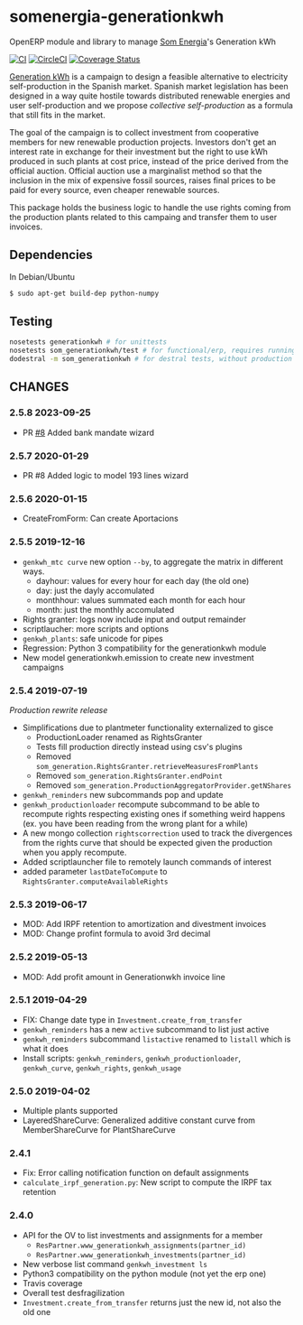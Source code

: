 # somenergia-generationkwh

OpenERP module and library to manage [Som Energia]'s Generation kWh


[![CI](https://github.com/Som-Energia/somenergia-generationkwh/actions/workflows/main.yml/badge.svg)](https://github.com/Som-Energia/somenergia-generationkwh/actions/workflows/main.yml)
[![CircleCI](https://circleci.com/gh/Som-Energia/somenergia-generationkwh.svg?style=svg)](https://circleci.com/gh/Som-Energia/somenergia-generationkwh)
[![Coverage Status](https://coveralls.io/repos/github/Som-Energia/somenergia-generationkwh/badge.svg)](https://coveralls.io/github/Som-Energia/somenergia-generationkwh)

[Generation kWh] is a campaign to design a feasible alternative
to electricity self-production in the Spanish market.
Spanish market legislation has been designed in a way quite
hostile towards distributed renewable energies and user self-production
and we propose _collective self-production_ as a formula that still
fits in the market.

[Generation kWh]:https://generationkwh.org
[Som Energia]:https://somenergia.coop

The goal of the campaign is to collect investment from cooperative members
for new renewable production projects.
Investors don't get an interest rate in exchange for their investment
but the right to use kWh produced in such plants at cost price,
instead of the price derived from the official auction.
Official auction use a marginalist method so that the inclusion
in the mix of expensive fossil sources, raises final prices
to be paid for every source, even cheaper renewable sources.

This package holds the business logic to handle the use rights
coming from the production plants related to this campaing and
transfer them to user invoices.

## Dependencies

In Debian/Ubuntu

```bash
$ sudo apt-get build-dep python-numpy
```

## Testing

```bash
nosetests generationkwh # for unittests
nosetests som_generationkwh/test # for functional/erp, requires running local erp
dodestral -m som_generationkwh # for destral tests, without production database either running local erp
```

[Destral docs]:https://destral.readthedocs.io/en/latest/


## CHANGES

### 2.5.8 2023-09-25

- PR [#8](https://github.com/Som-Energia/somenergia-generationkwh/pull/136) Added bank mandate wizard

### 2.5.7 2020-01-29

- PR #8 Added logic to model 193 lines wizard

### 2.5.6 2020-01-15

- CreateFromForm: Can create Aportacions

### 2.5.5 2019-12-16

- `genkwh_mtc curve` new option `--by`, to aggregate the matrix in different ways.
	- dayhour: values for every hour for each day (the old one)
	- day: just the dayly accomulated
	- monthhour: values summated each month for each hour
	- month: just the monthly accomulated
- Rights granter: logs now include input and output remainder
- scriptlaucher: more scripts and options
- `genkwh_plants`: safe unicode for pipes
- Regression: Python 3 compatibility for the generationkwh module
- New model generationkwh.emission to create new investment campaigns

### 2.5.4 2019-07-19

_Production rewrite release_

- Simplifications due to plantmeter functionality externalized to gisce
    - ProductionLoader renamed as RightsGranter
    - Tests fill production directly instead using csv's plugins
    - Removed `som_generation.RightsGranter.retrieveMeasuresFromPlants`
    - Removed `som_generation.RightsGranter.endPoint`
    - Removed `som_generation.ProductionAggregatorProvider.getNShares`
- `genkwh_reminders` new subcommands pop and update
- `genkwh_productionloader` recompute subcommand to be able to recompute
  rights respecting existing ones if something weird happens
  (ex. you have been reading from the wrong plant for a while)
- A new mongo collection `rightscorrection` used to track the divergences
  from the rights curve that should be expected given the production
  when you apply recompute.
- Added scriptlauncher file to remotely launch commands of interest
- added parameter `lastDateToCompute` to `RightsGranter.computeAvailableRights`

### 2.5.3 2019-06-17

- MOD: Add IRPF retention to amortization and divestment invoices
- MOD: Change profint formula to avoid 3rd decimal

### 2.5.2 2019-05-13

- MOD: Add profit amount in Generationwkh invoice line

### 2.5.1 2019-04-29

- FIX: Change date type in `Investment.create_from_transfer`
- `genkwh_reminders` has a new `active` subcommand to list just active
- `genkwh_reminders` subcommand `listactive` renamed to `listall` which is what it does
- Install scripts: `genkwh_reminders`, `genkwh_productionloader`, `genkwh_curve`, `genkwh_rights`, `genkwh_usage`

### 2.5.0 2019-04-02

- Multiple plants supported
- LayeredShareCurve: Generalized additive constant curve from MemberShareCurve for PlantShareCurve

### 2.4.1

- Fix: Error calling notification function on default assignments
- `calculate_irpf_generation.py`: New script to compute the IRPF tax retention

### 2.4.0

- API for the OV to list investments and assignments for a member
    - `ResPartner.www_generationkwh_assignments(partner_id)`
    - `ResPartner.www_generationkwh_investments(partner_id)`
- New verbose list command `genkwh_investment ls`
- Python3 compatibility on the python module (not yet the erp one)
- Travis coverage
- Overall test desfragilization
- `Investment.create_from_transfer` returns just the new id, not also the old one






